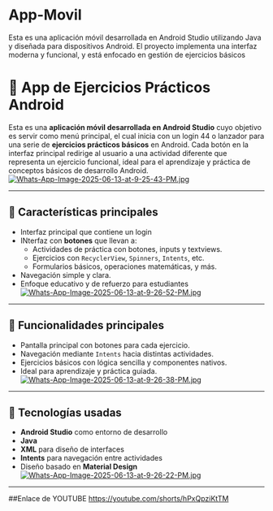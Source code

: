 # App-Movil
Esta es una aplicación móvil desarrollada en Android Studio utilizando Java y diseñada para dispositivos Android. El proyecto implementa una interfaz moderna y funcional, y está enfocado en  gestión de ejercicios básicos 
# 📱 App de Ejercicios Prácticos Android
Esta es una **aplicación móvil desarrollada en Android Studio** cuyo objetivo es servir como menú principal, el cual inicia con un login  44   o lanzador para una serie de **ejercicios prácticos básicos** en Android. Cada botón en la interfaz principal redirige al usuario a una actividad diferente que representa un ejercicio funcional, ideal para el aprendizaje y práctica de conceptos básicos de desarrollo Android.
 [![Whats-App-Image-2025-06-13-at-9-25-43-PM.jpg](https://i.postimg.cc/153vV5K6/Whats-App-Image-2025-06-13-at-9-25-43-PM.jpg)](https://postimg.cc/XXtfTWm7)

---

## 🚀 Características principales

- Interfaz principal que contiene un login
- INterfaz con **botones** que llevan a:
  - Actividades de práctica con botones, inputs y textviews.
  - Ejercicios con `RecyclerView`, `Spinners`, `Intents`, etc.
  - Formularios básicos, operaciones matemáticas, y más.
- Navegación simple y clara.
- Enfoque educativo y de refuerzo para estudiantes
[![Whats-App-Image-2025-06-13-at-9-26-52-PM.jpg](https://i.postimg.cc/sgQRFRvF/Whats-App-Image-2025-06-13-at-9-26-52-PM.jpg)](https://postimg.cc/YvHPgZ68)
---
## 🚀 Funcionalidades principales

- Pantalla principal con botones para cada ejercicio.
- Navegación mediante `Intents` hacia distintas actividades.
- Ejercicios básicos con lógica sencilla y componentes nativos.
- Ideal para aprendizaje y práctica guiada.
  [![Whats-App-Image-2025-06-13-at-9-26-38-PM.jpg](https://i.postimg.cc/vHxPb8Lv/Whats-App-Image-2025-06-13-at-9-26-38-PM.jpg)](https://postimg.cc/hfg80BYJ)
---

## 🧰 Tecnologías usadas

- **Android Studio** como entorno de desarrollo
- **Java** 
- **XML** para diseño de interfaces
- **Intents** para navegación entre actividades
- Diseño basado en **Material Design**
[![Whats-App-Image-2025-06-13-at-9-26-22-PM.jpg](https://i.postimg.cc/TYTrHRNw/Whats-App-Image-2025-06-13-at-9-26-22-PM.jpg)](https://postimg.cc/6T128NXJ)
---
##Enlace de YOUTUBE
https://youtube.com/shorts/hPxQpziKtTM


